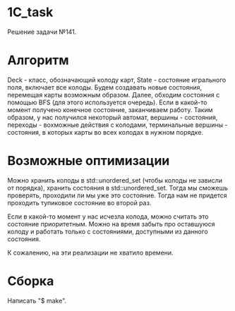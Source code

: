 # 1C_task
Решение задачи №141.

# Алгоритм

Deck - класс, обозначающий колоду карт, State - состояние игрального поля, включает все колоды. 
Будем создавать новые состояния, перемещая карты возможным образом. Далее, обходим состояния с помощью BFS
(для этого используется очередь). Если в какой-то момент получено конечное состояние, заканчиваем работу. 
Таким образом, у нас получился некоторый автомат, вершины - состояния, переходы - вохможные действия с колодами, 
терминальные вершины - состояния, в которых карты во всех колодах в нужном порядке.

# Возможные оптимизации

Можно хранить колоды в std::unordered_set (чтобы колоды не зависли от порядка), хранить состояния в std::unordered_set. Тогда мы сможешь проверять, проходили ли мы уже это состояние.
Тогда нам не придется проходить тупиковое состояние во второй раз. 

Если в какой-то момент у нас исчезла колода, можно считать это состояние приоритетным. Можно на время забыть про оставшуюся колоду и работать только с состояниями, 
доступными из данного состояния.

К сожалению, на эти реализации не хватило времени.

# Сборка

Написать "$ make".
